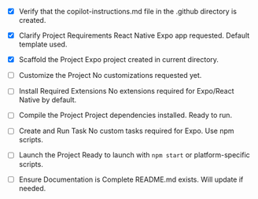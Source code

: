 - [x] Verify that the copilot-instructions.md file in the .github directory is created.

- [x] Clarify Project Requirements
React Native Expo app requested. Default template used.

- [x] Scaffold the Project
Expo project created in current directory.

- [ ] Customize the Project
No customizations requested yet.

- [ ] Install Required Extensions
No extensions required for Expo/React Native by default.

- [ ] Compile the Project
Project dependencies installed. Ready to run.

- [ ] Create and Run Task
No custom tasks required for Expo. Use npm scripts.

- [ ] Launch the Project
Ready to launch with `npm start` or platform-specific scripts.

- [ ] Ensure Documentation is Complete
README.md exists. Will update if needed.
